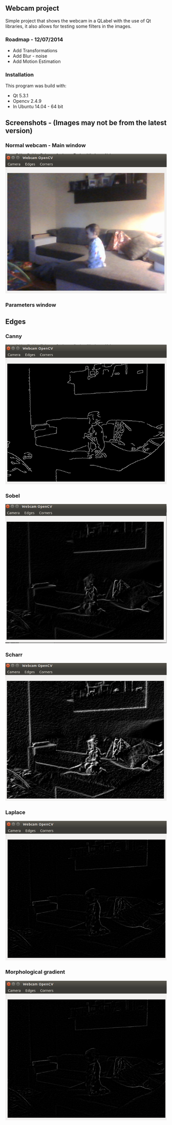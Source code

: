 ## Webcam project

Simple project that shows the webcam in a QLabel with the use of Qt libraries,
it also allows for testing some filters in the images. 

### Roadmap - 12/07/2014

* Add Transformations
* Add Blur - noise
* Add Motion Estimation

### Installation

This program was build with:

* Qt 5.3.1
* Opencv 2.4.9
* In Ubuntu 14.04 - 64 bit

## Screenshots - (Images may not be from the latest version)

### Normal webcam - Main window

<img src="Webcam/Normal.png">

### Parameters window

## Edges

### Canny

<img src="Webcam/Canny.png">

### Sobel

<img src="Webcam/Sobel.png">

### Scharr

<img src="Webcam/Scharr.png">

### Laplace

<img src="Webcam/Laplace.png">

### Morphological gradient

<img src="Webcam/Laplace.png">



